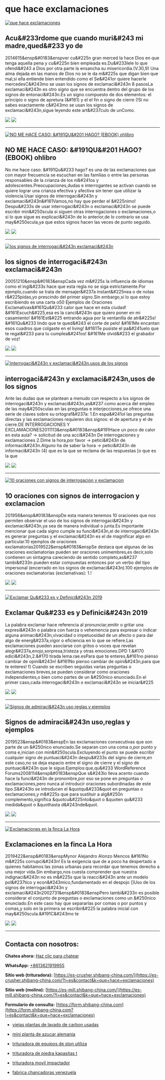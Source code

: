 # que hace exclamaciones

<a href="https://swt.shibang-china.com/?l=es&img&k=que+hace+exclamaciones" target="_blank">![que hace exclamaciones](http://static.shibang-china.com/all-800x300/794.jpg)</a>

## Acu&#233rdome que cuando muri&#243 mi madre,qued&#233 yo de
2014615&ensp&#0183&enspver cu&#225n gran merced la hace Dios en que tenga aquella pena y cu&#225n bien empleada es.Du&#233lele lo que ofendi&#243 a Dios por otra parte la ensancha su misericordia.(V.30,9) Una alma dejada en las manos de Dios no se le da m&#225s que digan bien que mal,si ella entiende bien entendido como el Se&#241or quiere hacerle mercedesC&#243mo se usan los signos de exclamaci&#243n 8 pasosLa exclamaci&#243n es otro signo que se encuentra dentro del grupo de los signos de entonaci&#243n.Es un signo compuesto de dos elementos: el principio o signo de apretura (&#161) y el el fin o signo de cierre (!Si no sabes exactamente c&#243mo se usan los signos de exclamaci&#243n,sigue leyendo este art&#237culo de unComo.


<a href="https://whatsapp.shibangsoft.com/WhatsApp.php" target="_blank" title="WhatsApp">![](http://static.shibang-china.com/icon/whatsapp.png)</a> <a href="https://swt.shibang-china.com/?l=es&icon&k=que+hace+exclamaciones" target="_blank">![](http://static.shibang-china.com/icon/chat-es.png)</a>

---

<a href="https://swt.shibang-china.com/?l=es&img&k=que+hace+exclamaciones" target="_blank">![NO ME HACE CASO: &#191QU&#201 HAGO? (EBOOK) ohlibro](http://static.shibang-china.com/all-800x300/396.jpg)</a>

## NO ME HACE CASO: &#191QU&#201 HAGO? (EBOOK) ohlibro
No me hace caso: &#191Qu&#233 hago? es una de las exclamaciones que con mayor frecuencia se escuchan en las familias o entre las personas responsables de la crianza de los ni&#241os y adolescentes.Preocupaciones,dudas e interrogantes se activan cuando se quiere lograr una crianza efectiva y afectiva sin tener que utilizar la violencia.Usar signos de interrogaci&#243n y exclamaci&#243n&#161Vamos,no hay que perder el &#225nimo! Despu&#233s de usar interrogaci&#243n o exclamaci&#243n se puede escribir min&#250scula si siguen otras interrogaciones o exclamaciones,o si lo que sigue es explicaci&#243n de lo anterior,de lo contrario se usa may&#250scula,ya que estos signos hacen las veces de punto seguido.


<a href="https://whatsapp.shibangsoft.com/WhatsApp.php" target="_blank" title="WhatsApp">![](http://static.shibang-china.com/icon/whatsapp.png)</a> <a href="https://swt.shibang-china.com/?l=es&icon&k=que+hace+exclamaciones" target="_blank">![](http://static.shibang-china.com/icon/chat-es.png)</a>

---

<a href="https://swt.shibang-china.com/?l=es&img&k=que+hace+exclamaciones" target="_blank">![los signos de interrogaci&#243n exclamaci&#243n](http://static.shibang-china.com/all-800x300/1000.jpg)</a>

## los signos de interrogaci&#243n exclamaci&#243n
20051210&ensp&#0183&enspCada vez m&#225s la influencia de idiomas como el ingl&#233s hace que esta regla no se siga estrictamente.Por ejemplo,cuando se trata de mensajer&#237a instant&#225nea o de notas r&#225pidas,yo prescindo del primer signo.Sin embargo,si lo que estoy escribiendo es una carta o50 Ejemplos de Oraciones Exclamativas&#161Qu&#233 calor que hace en esta ciudad! &#161Escuch&#225,esa es la canci&#243n que quiero poner en mi casamiento! &#161Est&#225 entrando agua por la ventanilla de atr&#225s! &#161Qu&#233 lindo que te qued&#243 el corte de pelo! &#161Me encantan esos cuadros que colgaste en el living! &#161Te pusiste el pa&#241uelo que te regal&#233 para tu cumplea&#241os! &#161Me olvid&#233 el grabador de voz!


<a href="https://whatsapp.shibangsoft.com/WhatsApp.php" target="_blank" title="WhatsApp">![](http://static.shibang-china.com/icon/whatsapp.png)</a> <a href="https://swt.shibang-china.com/?l=es&icon&k=que+hace+exclamaciones" target="_blank">![](http://static.shibang-china.com/icon/chat-es.png)</a>

---

<a href="https://swt.shibang-china.com/?l=es&img&k=que+hace+exclamaciones" target="_blank">![interrogaci&#243n y exclamaci&#243n,usos de los signos](http://static.shibang-china.com/all-800x300/1433.jpg)</a>

## interrogaci&#243n y exclamaci&#243n,usos de los signos
Ante las dudas que se plantean a menudo con respecto a los signos de interrogaci&#243n y exclamaci&#243n,as&#237 como acerca del empleo de las may&#250sculas en las preguntas e interjecciones,se ofrece una serie de claves sobre su ortograf&#237a: 1.En espa&#241ol las preguntas directas y las exclamaciones requieren dos signos: el de apertura y el de cierre.DE INTERROGACIONES Y EXCLAMACIONES2011113&ensp&#0183&ensp&#191Hace un poco de calor en esta aula? → solicitud de una acci&#243n De interrogaciones y exclamaciones 2.Dime la hora,por favor → petici&#243n de informaci&#243n.Alguno ha de saber la hora → petici&#243n de informaci&#243n (4) que es la que se reclama de las respuestas [o que es la que


<a href="https://whatsapp.shibangsoft.com/WhatsApp.php" target="_blank" title="WhatsApp">![](http://static.shibang-china.com/icon/whatsapp.png)</a> <a href="https://swt.shibang-china.com/?l=es&icon&k=que+hace+exclamaciones" target="_blank">![](http://static.shibang-china.com/icon/chat-es.png)</a>

---

<a href="https://swt.shibang-china.com/?l=es&img&k=que+hace+exclamaciones" target="_blank">![10 oraciones con signos de interrogacion y exclamacion](http://static.shibang-china.com/all-800x300/30.jpg)</a>

## 10 oraciones con signos de interrogacion y exclamacion
201956&ensp&#0183&enspDe esta manera tenemos 10 oraciones que nos permiten observar el uso de los signos de interrogaci&#243n y exclamaci&#243n,ya sea de manera individual o junta.Es importante mencionar que cada signo cumple su funci&#243n,el de interrogaci&#243n es generar preguntas y el exclamaci&#243n es el de magnificar algo en particular.10 ejemplos de oraciones exclamatorias2019522&ensp&#0183&enspSe destaca que algunas de las oraciones exclamatorias pueden ser oraciones unimembres,es decir,solo contienen un sintagma careciendo de sentido completo,as&#237 tambi&#233n pueden estar compuestas entonces por un verbo del tipo impersonal (encerrado en los signos de exclamaci&#243n).100 ejemplos de oraciones exclamatorias (exclamativas): 1.!


<a href="https://whatsapp.shibangsoft.com/WhatsApp.php" target="_blank" title="WhatsApp">![](http://static.shibang-china.com/icon/whatsapp.png)</a> <a href="https://swt.shibang-china.com/?l=es&icon&k=que+hace+exclamaciones" target="_blank">![](http://static.shibang-china.com/icon/chat-es.png)</a>

---

<a href="https://swt.shibang-china.com/?l=es&img&k=que+hace+exclamaciones" target="_blank">![Exclamar Qu&#233 es y Definici&#243n 2019](http://static.shibang-china.com/all-800x300/553.jpg)</a>

## Exclamar Qu&#233 es y Definici&#243n 2019
La palabra exclamar hace referencia al pronunciar,emitir o gritar una expresi&#243n o palabra con fuerza o vehemencia para expresar o indicar alguna animaci&#243n,vivacidad o impetuosidad de un afecto o para dar algo de energ&#237a,vigor o eficiencia en lo que se refiere.Las exclamaciones pueden asociarse con gritos o voces que revelan alegr&#237a,enojo,sorpresa,tristeza y otras emociones.DPD 1.&#170 edici&#243n,2.&#170 tirada lema.rae.esPara que te enteres,&#161no pienso cambiar de opini&#243n! &#161No pienso cambiar de opini&#243n,para que te enteres! f) Cuando se escriben seguidas varias preguntas o exclamaciones breves,se pueden considerar como oraciones independientes,o bien como partes de un &#250nico enunciado.En el primer caso,cada interrogaci&#243n o exclamaci&#243n se iniciar&#225


<a href="https://whatsapp.shibangsoft.com/WhatsApp.php" target="_blank" title="WhatsApp">![](http://static.shibang-china.com/icon/whatsapp.png)</a> <a href="https://swt.shibang-china.com/?l=es&icon&k=que+hace+exclamaciones" target="_blank">![](http://static.shibang-china.com/icon/chat-es.png)</a>

---

<a href="https://swt.shibang-china.com/?l=es&img&k=que+hace+exclamaciones" target="_blank">![Signos de admiraci&#243n uso,reglas y ejemplos](http://static.shibang-china.com/all-800x300/1367.jpg)</a>

## Signos de admiraci&#243n uso,reglas y ejemplos
2019523&ensp&#0183&enspEn las exclamaciones consecutivas que son parte de un &#250nico enunciado.Se separan con una coma o,por punto y coma e,inician con min&#250scula.Excluyendo el punto se puede escribir cualquier signo de puntuaci&#243n despu&#233s del signo de cierre,en este caso,no se deja espacio entre el signo de cierre y el signo de puntuaci&#243n que le sigue.Ejemplos:que,qu&#233 WordReference Forums2008114&ensp&#0183&enspQue s&#243lo lleva acento cuando hace la funci&#243n de pronombre,por eso se pone en preguntas o exclamaciones,pero nunca al introducir oraciones subordinadas de este tipo.S&#243lo se introducen el &quotqu&#233&quot en preguntas o exclamaciones,y m&#225s que para sustituir a alg&#250n complemento,significa &quotcu&#225nto&quot o &quoten qu&#233 medida&quot o &quothasta d&#243nde&quot.


<a href="https://whatsapp.shibangsoft.com/WhatsApp.php" target="_blank" title="WhatsApp">![](http://static.shibang-china.com/icon/whatsapp.png)</a> <a href="https://swt.shibang-china.com/?l=es&icon&k=que+hace+exclamaciones" target="_blank">![](http://static.shibang-china.com/icon/chat-es.png)</a>

---

<a href="https://swt.shibang-china.com/?l=es&img&k=que+hace+exclamaciones" target="_blank">![Exclamaciones en la finca La Hora](http://static.shibang-china.com/all-800x300/994.jpg)</a>

## Exclamaciones en la finca La Hora
2019422&ensp&#0183&enspMynor Alejandro Alonzo Mencos &#161No m&#225s corrupci&#243n! Es la exigencia que de a poco ha despertado a quienes habitamos las zonas urbanas para recordar que tenemos derecho a una mejor vida.Sin embargo,nos cuesta comprender que nuestra indignaci&#243n no es m&#225s que la reacci&#243n ante un modelo pol&#237tico y econ&#243mico,fundamentado en el despojo []Uso de los signos de interrogaci&#243n y exclamaci&#243n2002731&ensp&#0183&enspPero tambi&#233n es posible considerar el conjunto de preguntas o exclamaciones como un &#250nico enunciado.En este caso hay que separarlas por comas o por puntos y comas,y solo en la primera se escribir&#225 la palabra inicial con may&#250scula.&#191C&#243mo te


<a href="https://whatsapp.shibangsoft.com/WhatsApp.php" target="_blank" title="WhatsApp">![](http://static.shibang-china.com/icon/whatsapp.png)</a> <a href="https://swt.shibang-china.com/?l=es&icon&k=que+hace+exclamaciones" target="_blank">![](http://static.shibang-china.com/icon/chat-es.png)</a>

---
## Contacta con nosotros:

**Chatea ahora:** [Haz clic para chatear](https://swt.shibang-china.com?l=es&contact&k=que+hace+exclamaciones)

**WhatsApp:**  [+8613621919955](https://whatsapp.shibangsoft.com/WhatsApp.php)

**Sitio web (trituradora):** [https://es-crusher.shibang-china.com/](https://es-crusher.shibang-china.com/?l=es&contact&k=que+hace+exclamaciones)

**Sitio web (molino):** [https://es-mill.shibang-china.com/](https://es-mill.shibang-china.com/?l=es&contact&k=que+hace+exclamaciones)

**Formulario de consulta:** [https://form.shibang-china.com](https://form.shibang-china.com?l=es&contact&k=que+hace+exclamaciones)

* [viejas plantas de lavado de carbon usadas](../93/viejas%20plantas%20de%20lavado%20de%20carbon%20usadas.md)

* [mini planta de azucar alemania](../86/mini%20planta%20de%20azucar%20alemania.md)

* [trituradora de equipos de ston utiliza](../84/trituradora%20de%20equipos%20de%20ston%20utiliza.md)

* [trituradora de piedra kapasitas t](../83/trituradora%20de%20piedra%20kapasitas%20t.md)

* [trituradora movil impactador](../91/trituradora%20movil%20impactador.md)

* [fabrica chancadoras venezuela](../81/fabrica%20chancadoras%20venezuela.md)
